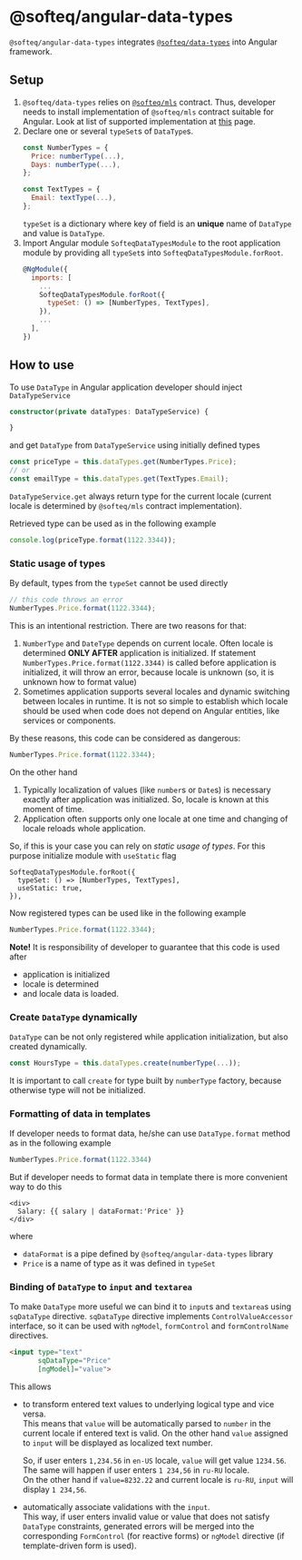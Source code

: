 # @softeq/angular-data-types

`@softeq/angular-data-types` integrates [`@softeq/data-types`](../data-types-lib/README.md)
 into Angular framework.

## Setup

1. `@softeq/data-types` relies on [`@softeq/mls`](../mls-lib/README.md) contract.
 Thus, developer needs to install implementation of `@softeq/mls` contract suitable for Angular.
 Look at list of supported implementation at [this](../mls-lib/README.md#implementations-of-softeqmls-contract) page.
2. Declare one or several `typeSet`s of `DataType`s.
    ```javascript
    const NumberTypes = {
      Price: numberType(...),
      Days: numberType(...),
    };

    const TextTypes = {
      Email: textType(...),
    };
    ```
   `typeSet` is a dictionary where key of field is an **unique** name of `DataType` and value is `DataType`. 
3. Import Angular module `SofteqDataTypesModule` to the root application module
 by providing all `typeSet`s into `SofteqDataTypesModule.forRoot`.
    ```javascript
    @NgModule({
      imports: [
        ...
        SofteqDataTypesModule.forRoot({
          typeSet: () => [NumberTypes, TextTypes],
        }),
        ...
      ],
    })
    ```

## How to use

To use `DataType` in Angular application developer should inject `DataTypeService`
```typescript
constructor(private dataTypes: DataTypeService) {

}
```

and get `DataType` from `DataTypeService` using initially defined types
```typescript
const priceType = this.dataTypes.get(NumberTypes.Price);
// or
const emailType = this.dataTypes.get(TextTypes.Email);
```

`DataTypeService.get` always return type for the current locale
 (current locale is determined by `@softeq/mls` contract implementation).

Retrieved type can be used as in the following example
```typescript
console.log(priceType.format(1122.3344));
```

### Static usage of types

By default, types from the `typeSet` cannot be used directly
```typescript
// this code throws an error
NumberTypes.Price.format(1122.3344);
```

This is an intentional restriction. There are two reasons for that:
1. `NumberType` and `DateType` depends on current locale.
 Often locale is determined **ONLY AFTER** application is initialized.
 If statement `NumberTypes.Price.format(1122.3344)` is called before application is initialized,
 it will throw an error, because locale is unknown (so, it is unknown how to format value)
1. Sometimes application supports several locales and dynamic switching between locales in runtime.
 It is not so simple to establish which locale should be used when code does not depend on Angular entities,
 like services or components.

By these reasons, this code can be considered as dangerous:
```typescript
NumberTypes.Price.format(1122.3344);
```

On the other hand
1. Typically localization of values (like `number`s or `Date`s) is necessary exactly
 after application was initialized. So, locale is known at this moment of time. 
1. Application often supports only one locale at one time and changing of locale reloads whole application.

So, if this is your case you can rely on *static usage of types*.
 For this purpose initialize module with `useStatic` flag

```
SofteqDataTypesModule.forRoot({
  typeSet: () => [NumberTypes, TextTypes],
  useStatic: true,
}),
```

Now registered types can be used like in the following example
```typescript
NumberTypes.Price.format(1122.3344);
```
**Note!** It is responsibility of developer to guarantee that this code is used after
* application is initialized
* locale is determined
* and locale data is loaded.

### Create `DataType` dynamically

`DataType` can be not only registered while application initialization, but also created dynamically.

```typescript
const HoursType = this.dataTypes.create(numberType(...));
```

It is important to call `create` for type built by `numberType` factory,
 because otherwise type will not be initialized. 

### Formatting of data in templates

If developer needs to format data, he/she can use `DataType.format` method as in the following example

```typescript
NumberTypes.Price.format(1122.3344)
```

But if developer needs to format data in template there is more convenient way to do this
```
<div>
  Salary: {{ salary | dataFormat:'Price' }}
</div>
```

where
* `dataFormat` is a pipe defined by `@softeq/angular-data-types` library
* `Price` is a name of type as it was defined in `typeSet`

### Binding of `DataType` to `input` and `textarea`

To make `DataType` more useful we can bind it to `input`s and `textarea`s using `sqDataType` directive.
`sqDataType` directive implements `ControlValueAccessor` interface, so it can be used with
 `ngModel`, `formControl` and `formControlName` directives.
```html
<input type="text"
       sqDataType="Price"
       [ngModel]="value">
```
 
 This allows
* to transform entered text values to underlying logical type and vice versa.  
  This means that `value` will be automatically parsed to `number` in the current locale
   if entered text is valid.
  On the other hand `value` assigned to `input` will be displayed as localized text number.
      
  So, if user enters `1,234.56` in `en-US` locale, `value` will get value `1234.56`.  
  The same will happen if user enters `1 234,56` in `ru-RU` locale.  
  On the other hand if `value=8232.22` and current locale is `ru-RU`, `input` will display `1 234,56`.
* automatically associate validations with the `input`.  
  This way, if user enters invalid value or value that does not satisfy `DataType` constraints,
   generated errors will be merged into the corresponding `FormControl` (for reactive forms)
   or `ngModel` directive (if template-driven form is used).
